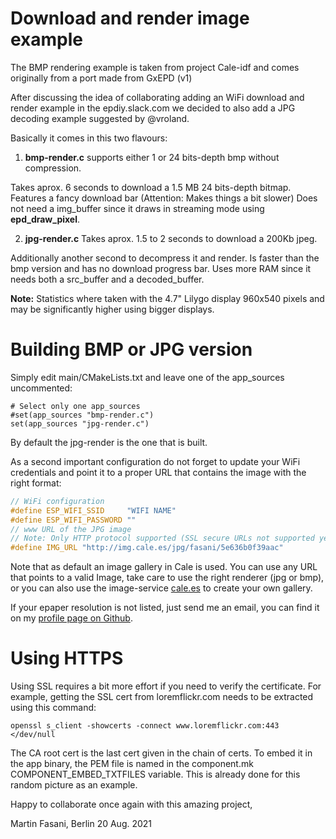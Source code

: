 Download and render image example
=================================

The BMP rendering example is taken from project Cale-idf and comes originally from a port made from GxEPD (v1)

After discussing the idea of collaborating adding an WiFi download and render example in the epdiy.slack.com 
we decided to also add a JPG decoding example suggested by @vroland.

Basically it comes in this two flavours:

  1. **bmp-render.c**   supports either 1 or 24 bits-depth bmp without compression.
  
  Takes aprox. 6 seconds to download a 1.5 MB 24 bits-depth bitmap. Features a fancy download bar (Attention: Makes things a bit slower)
  Does not need a img_buffer since it draws in streaming mode using **epd_draw_pixel**.

  2. **jpg-render.c**
  Takes aprox. 1.5 to 2 seconds to download a 200Kb jpeg.

Additionally another second to decompress it and render. 
Is faster than the bmp version and has no download progress bar. Uses more RAM since it needs both a src_buffer and a decoded_buffer.



**Note:** Statistics where taken with the 4.7" Lilygo display 960x540 pixels and may be significantly higher using bigger displays.

Building BMP or JPG version
===========================

Simply edit main/CMakeLists.txt and leave one of the app_sources uncommented:

```
# Select only one app_sources
#set(app_sources "bmp-render.c")
set(app_sources "jpg-render.c")
```

By default the jpg-render is the one that is built. 

As a second important configuration do not forget to update your WiFi credentials and point it to a proper URL that contains the image with the right format:

```c
// WiFi configuration
#define ESP_WIFI_SSID     "WIFI NAME"
#define ESP_WIFI_PASSWORD ""
// www URL of the JPG image
// Note: Only HTTP protocol supported (SSL secure URLs not supported yet)
#define IMG_URL "http://img.cale.es/jpg/fasani/5e636b0f39aac"
```

Note that as default an image gallery in Cale is used. You can use any URL that points to a valid Image, take care to use the right renderer (jpg or bmp), or you can also use the image-service [cale.es](https://cale.es) to create your own gallery.

If your epaper resolution is not listed, just send me an email, you can find it on my [profile page on Github](https://github.com/martinberlin).

Using HTTPS
===========

Using SSL requires a bit more effort if you need to verify the certificate. For example, getting the SSL cert from loremflickr.com needs to be extracted using this command:

    openssl s_client -showcerts -connect www.loremflickr.com:443 </dev/null

The CA root cert is the last cert given in the chain of certs.
To embed it in the app binary, the PEM file is named in the component.mk COMPONENT_EMBED_TXTFILES variable. This is already done for this random picture as an example.


Happy to collaborate once again with this amazing project,

Martin Fasani, Berlin 20 Aug. 2021